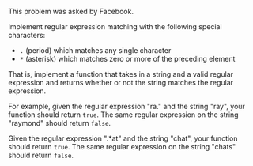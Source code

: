 This problem was asked by Facebook.

Implement regular expression matching with the following special characters:

- `.` (period) which matches any single character
- `*` (asterisk) which matches zero or more of the preceding element

That is, implement a function that takes in a string and a valid regular
expression and returns whether or not the string matches the regular
expression.

For example, given the regular expression "ra." and the string "ray", your
function should return `true`. The same regular expression on the string
"raymond" should return `false`.

Given the regular expression ".*at" and the string "chat", your function should
return `true`. The same regular expression on the string "chats" should return
`false`.
